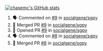 [![chasemc's GitHub stats](https://github-readme-stats.vercel.app/api?username=chasemc)](https://github.com/anuraghazra/github-readme-stats)


<!--START_SECTION:activity-->
1. 🗣 Commented on [#9](https://github.com/socialgene/sgpy/issues/9) in [socialgene/sgpy](https://github.com/socialgene/sgpy)
2. 🎉 Merged PR [#9](https://github.com/socialgene/sgpy/pull/9) in [socialgene/sgpy](https://github.com/socialgene/sgpy)
3. 💪 Opened PR [#9](https://github.com/socialgene/sgpy/pull/9) in [socialgene/sgpy](https://github.com/socialgene/sgpy)
4. 🗣 Commented on [#8](https://github.com/socialgene/sgpy/issues/8) in [socialgene/sgpy](https://github.com/socialgene/sgpy)
5. 🎉 Merged PR [#8](https://github.com/socialgene/sgpy/pull/8) in [socialgene/sgpy](https://github.com/socialgene/sgpy)
<!--END_SECTION:activity-->
